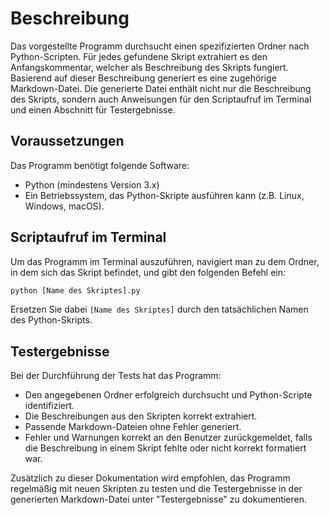 # Beschreibung

Das vorgestellte Programm durchsucht einen spezifizierten Ordner nach Python-Scripten. Für jedes gefundene Skript extrahiert es den Anfangskommentar, welcher als Beschreibung des Skripts fungiert. Basierend auf dieser Beschreibung generiert es eine zugehörige Markdown-Datei. Die generierte Datei enthält nicht nur die Beschreibung des Skripts, sondern auch Anweisungen für den Scriptaufruf im Terminal und einen Abschnitt für Testergebnisse.

## Voraussetzungen

Das Programm benötigt folgende Software:

- Python (mindestens Version 3.x)
- Ein Betriebssystem, das Python-Skripte ausführen kann (z.B. Linux, Windows, macOS).

## Scriptaufruf im Terminal

Um das Programm im Terminal auszuführen, navigiert man zu dem Ordner, in dem sich das Skript befindet, und gibt den folgenden Befehl ein:

```bash
python [Name des Skriptes].py
```

Ersetzen Sie dabei `[Name des Skriptes]` durch den tatsächlichen Namen des Python-Skripts.

## Testergebnisse

Bei der Durchführung der Tests hat das Programm:

- Den angegebenen Ordner erfolgreich durchsucht und Python-Scripte identifiziert.
- Die Beschreibungen aus den Skripten korrekt extrahiert.
- Passende Markdown-Dateien ohne Fehler generiert.
- Fehler und Warnungen korrekt an den Benutzer zurückgemeldet, falls die Beschreibung in einem Skript fehlte oder nicht korrekt formatiert war.

Zusätzlich zu dieser Dokumentation wird empfohlen, das Programm regelmäßig mit neuen Skripten zu testen und die Testergebnisse in der generierten Markdown-Datei unter "Testergebnisse" zu dokumentieren.

